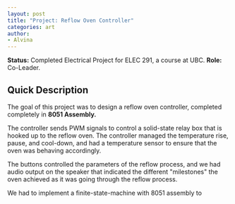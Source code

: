 ```yaml
---
layout: post
title: "Project: Reflow Oven Controller"
categories: art
author:
- Alvina
---
```


<b>Status:</b> Completed Electrical Project for ELEC 291, a course at UBC. <b>Role:</b> Co-Leader. 

## Quick Description

The goal of this project was to design a reflow oven controller, completed completely in <b>8051 Assembly.</b>

The controller sends PWM signals to control a solid-state relay box that is hooked up to the reflow oven. The controller managed the temperature rise, pause, and cool-down, and had a temperature sensor to ensure that the oven was behaving accordingly. 

The buttons controlled the parameters of the reflow process, and we had audio output on the speaker that indicated the different "milestones" the oven achieved as it was going through the reflow process. 

We had to implement a finite-state-machine with 8051 assembly to 


